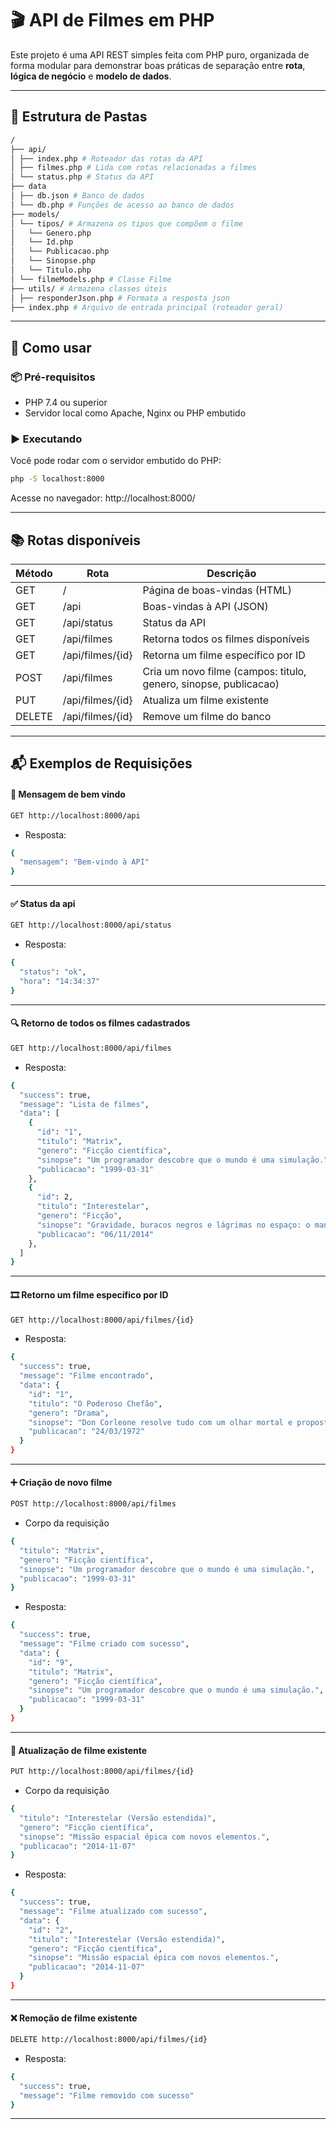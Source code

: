 # 🎬 API de Filmes em PHP

Este projeto é uma API REST simples feita com PHP puro, organizada de forma modular para demonstrar boas práticas de separação entre **rota**, **lógica de negócio** e **modelo de dados**.

---

## 📁 Estrutura de Pastas

```bash
/
├── api/
│ ├── index.php # Roteador das rotas da API
│ ├── filmes.php # Lida com rotas relacionadas a filmes
│ └── status.php # Status da API
├── data
│ ├── db.json # Banco de dados
│ └── db.php # Funções de acesso ao banco de dados
├── models/
│ └── tipos/ # Armazena os tipos que compõem o filme
│   └── Genero.php
│   └── Id.php
│   └── Publicacao.php
│   └── Sinopse.php
│   └── Titulo.php
│ └── filmeModels.php # Classe Filme
├── utils/ # Armazena classes úteis
│ ├── responderJson.php # Formata a resposta json
├── index.php # Arquivo de entrada principal (roteador geral)
```

---

## 🚀 Como usar

### 📦 Pré-requisitos

-   PHP 7.4 ou superior
-   Servidor local como Apache, Nginx ou PHP embutido

### ▶️ Executando

Você pode rodar com o servidor embutido do PHP:

```bash
php -S localhost:8000
```

Acesse no navegador:
http://localhost:8000/

---

## 📚 Rotas disponíveis

| Método | Rota             | Descrição                                                        |
| ------ | ---------------- | ---------------------------------------------------------------- |
| GET    | /                | Página de boas-vindas (HTML)                                     |
| GET    | /api             | Boas-vindas à API (JSON)                                         |
| GET    | /api/status      | Status da API                                                    |
| GET    | /api/filmes      | Retorna todos os filmes disponíveis                              |
| GET    | /api/filmes/{id} | Retorna um filme específico por ID                               |
| POST   | /api/filmes      | Cria um novo filme (campos: titulo, genero, sinopse, publicacao) |
| PUT    | /api/filmes/{id} | Atualiza um filme existente                                      |
| DELETE | /api/filmes/{id} | Remove um filme do banco                                         |

---

## 📬 Exemplos de Requisições

#### 👋 Mensagem de bem vindo

```bash
GET http://localhost:8000/api
```

- Resposta:

```bash
{
  "mensagem": "Bem-vindo à API"
}
```
____________________________________________

#### ✅ Status da api

```bash
GET http://localhost:8000/api/status
```

- Resposta:

```bash
{
  "status": "ok",
  "hora": "14:34:37"
}
```
____________________________________________

#### 🔍 Retorno de todos os filmes cadastrados

```bash
GET http://localhost:8000/api/filmes
```

- Resposta:

```bash
{
  "success": true,
  "message": "Lista de filmes",
  "data": [
    {
      "id": "1",
      "titulo": "Matrix",
      "genero": "Ficção científica",
      "sinopse": "Um programador descobre que o mundo é uma simulação.",
      "publicacao": "1999-03-31"
    },
    {
      "id": 2,
      "titulo": "Interestelar",
      "genero": "Ficção",
      "sinopse": "Gravidade, buracos negros e lágrimas no espaço: o manual de como plantar milho, atravessar galáxias e tentar entender o final com um diploma de física quântica nas mãos.",
      "publicacao": "06/11/2014"
    },
  ]
}
```
____________________________________________

#### 🎞️ Retorno um filme específico por ID

```bash
GET http://localhost:8000/api/filmes/{id}
```

- Resposta:

```bash
{
  "success": true,
  "message": "Filme encontrado",
  "data": {
    "id": "1",
    "titulo": "O Poderoso Chefão",
    "genero": "Drama",
    "sinopse": "Don Corleone resolve tudo com um olhar mortal e propostas que você literalmente não pode recusar. Um guia prático de negócios, família e tapas de luva de pelica.",
    "publicacao": "24/03/1972"
  }
}
```
____________________________________________

#### ➕ Criação de novo filme

```bash
POST http://localhost:8000/api/filmes
```

- Corpo da requisição

```bash
{
  "titulo": "Matrix",
  "genero": "Ficção científica",
  "sinopse": "Um programador descobre que o mundo é uma simulação.",
  "publicacao": "1999-03-31"
}
```

- Resposta:

```bash
{
  "success": true,
  "message": "Filme criado com sucesso",
  "data": {
    "id": "9",
    "titulo": "Matrix",
    "genero": "Ficção científica",
    "sinopse": "Um programador descobre que o mundo é uma simulação.",
    "publicacao": "1999-03-31"
  }
}
```
____________________________________________

#### 📝 Atualização de filme existente

```bash
PUT http://localhost:8000/api/filmes/{id}
```

- Corpo da requisição

```bash
{
  "titulo": "Interestelar (Versão estendida)",
  "genero": "Ficção científica",
  "sinopse": "Missão espacial épica com novos elementos.",
  "publicacao": "2014-11-07"
}
```

- Resposta:

```bash
{
  "success": true,
  "message": "Filme atualizado com sucesso",
  "data": {
    "id": "2",
    "titulo": "Interestelar (Versão estendida)",
    "genero": "Ficção científica",
    "sinopse": "Missão espacial épica com novos elementos.",
    "publicacao": "2014-11-07"
  }
}
```
____________________________________________

#### ❌ Remoção de filme existente

```bash
DELETE http://localhost:8000/api/filmes/{id}
```

- Resposta:

```bash
{
  "success": true,
  "message": "Filme removido com sucesso"
}
```
____________________________________________
